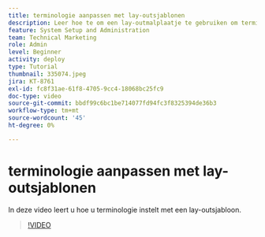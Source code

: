 ```yaml
---
title: terminologie aanpassen met lay-outsjablonen
description: Leer hoe te om een lay-outmalplaatje te gebruiken om terminologie aan te passen die in het gebruikersinterface voor taken, projecten, en andere punten wordt gezien.
feature: System Setup and Administration
team: Technical Marketing
role: Admin
level: Beginner
activity: deploy
type: Tutorial
thumbnail: 335074.jpeg
jira: KT-8761
exl-id: fc8f31ae-61f8-4705-9cc4-18068bc25fc9
doc-type: video
source-git-commit: bbdf99c6bc1be714077fd94fc3f8325394de36b3
workflow-type: tm+mt
source-wordcount: '45'
ht-degree: 0%

---
```


# terminologie aanpassen met lay-outsjablonen

In deze video leert u hoe u terminologie instelt met een lay-outsjabloon.

>[!VIDEO](https://video.tv.adobe.com/v/335074/?quality=12&learn=on&enablevpops=1)
